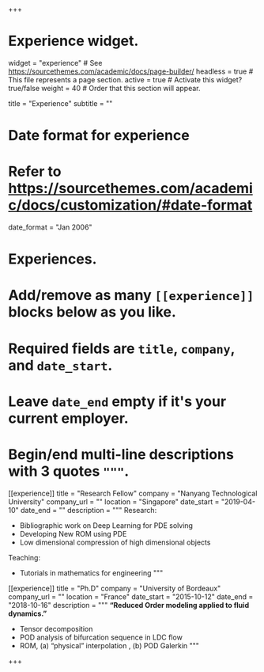 +++
# Experience widget.
widget = "experience"  # See https://sourcethemes.com/academic/docs/page-builder/
headless = true  # This file represents a page section.
active = true  # Activate this widget? true/false
weight = 40  # Order that this section will appear.

title = "Experience"
subtitle = ""

# Date format for experience
#   Refer to https://sourcethemes.com/academic/docs/customization/#date-format
date_format = "Jan 2006"

# Experiences.
#   Add/remove as many `[[experience]]` blocks below as you like.
#   Required fields are `title`, `company`, and `date_start`.
#   Leave `date_end` empty if it's your current employer.
#   Begin/end multi-line descriptions with 3 quotes `"""`.
[[experience]]
  title = "Research Fellow"
  company = "Nanyang Technological University"
  company_url = ""
  location = "Singapore"
  date_start = "2019-04-10"
  date_end = ""
  description = """
  Research:

  * Bibliographic work on Deep Learning for PDE solving
  * Developing New ROM using PDE
  * Low dimensional compression of high dimensional objects

  Teaching:
  * Tutorials in mathematics for engineering
  """

[[experience]]
  title = "Ph.D"
  company = "University of Bordeaux"
  company_url = ""
  location = "France"
  date_start = "2015-10-12"
  date_end = "2018-10-16"
  description = """
  **“Reduced Order modeling applied to fluid dynamics.”**

  * Tensor decomposition
  * POD analysis of bifurcation sequence in LDC flow
  * ROM, (a) “physical” interpolation , (b) POD Galerkin
  """

+++
